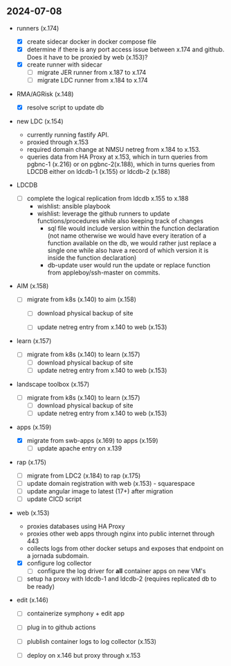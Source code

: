 ## 2024-07-08
- runners (x.174)
  - [x] create sidecar docker in docker compose file
  - [x] determine if there is any port access issue between x.174 and github. Does it have to be proxied by web (x.153)?
  - [x] create runner with sidecar
    - [ ] migrate JER runner from x.187 to x.174
    - [ ] migrate LDC runner from x.184 to x.174 

- RMA/AGRisk (x.148)
  - [x] resolve script to update db 

- new LDC (x.154)
  - currently running fastify API.
  - proxied through x.153
  - required domain change at NMSU netreg from x.184 to x.153.
  - queries data from HA Proxy at x.153, which in turn queries from pgbnc-1  (x.216) or on pgbnc-2(x.188), which in turns queries from LDCDB either on ldcdb-1 (x.155) or ldcdb-2 (x.188) 

- LDCDB
  - [ ] complete the logical replication from ldcdb x.155 to x.188
    - wishlist: ansible playbook 
    - wishlist: leverage the github runners to update functions/procedures while also keeping track of changes
      - sql file would include version within the function declaration (not name otherwise we would have every iteration of a function available on the db, we would rather just replace a single one while also have a record of which version it is inside the function declaration)
      - db-update user would run the update or replace function from appleboy/ssh-master on commits.

- AIM (x.158)
  - [ ] migrate from k8s (x.140) to aim (x.158)
    - [ ] download physical backup of site
    - [ ] update netreg entry from x.140 to web (x.153)
  

- learn (x.157)
  - [ ] migrate from k8s (x.140) to learn (x.157)
    - [ ] download physical backup of site
    - [ ] update netreg entry from x.140 to web (x.153)

- landscape toolbox (x.157)
  - [ ] migrate from k8s (x.140) to learn (x.157)
    - [ ] download physical backup of site
    - [ ] update netreg entry from x.140 to web (x.153)

- apps (x.159)
  - [x] migrate from swb-apps (x.169) to apps (x.159)
    - [ ] update apache entry on x.139 

- rap (x.175) 
  - [ ] migrate from LDC2 (x.184) to rap (x.175)
  - [ ] update domain registration with web (x.153) - squarespace
  - [ ] update angular image to latest (17+) after migration
  - [ ] update CICD script

- web (x.153)
  - proxies databases using HA Proxy 
  - proxies other web apps through nginx into public internet through 443
  -  collects logs from other docker setups and exposes that endpoint on a jornada subdomain. 
  - [x] configure log collector 
    - [ ] configure the log driver for **all** container apps on new VM's 
  - [ ] setup ha proxy with ldcdb-1 and ldcdb-2 (requires replicated db to be ready)

- edit (x.146)
  - [ ] containerize symphony + edit app
  - [ ] plug in to github actions 
  - [ ] plublish container logs to log collector (x.153)
  - [ ] deploy on x.146 but proxy through x.153


